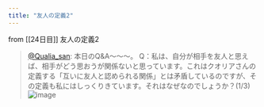 ```yaml
---
title: "友人の定義2"
---
```


from [[24日目]]
友人の定義2
> [@Qualia_san](https://twitter.com/Qualia_san/status/1594000336108519424?s=20&t=mfLOs24g-MbM6xBjqB7hRw): 本日のQ&A～～～。
> Q：私は、自分が相手を友人と思えば、相手がどう思おうが関係ないと思っています。これはクオリアさんの定義する「互いに友人と認められる関係」とは矛盾しているのですが、その定義も私にはしっくりきています。それはなぜなのでしょうか？(1/3)
> ![image](https://pbs.twimg.com/media/Fh8GygMVQAAjGyc.png)

